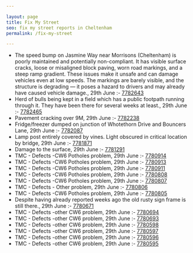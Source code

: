 ```yaml
---

layout: page
title: Fix My Street
seo: fix my street reports in Cheltenham
permalink: /fix-my-street

---
```


<!-- fix_marker starts -->

- The speed bump on Jasmine Way near Morrisons (Cheltenham) is poorly maintained and potentially non-compliant. It has visible surface cracks, loose or misaligned block paving, worn road markings, and a steep ramp gradient. These issues make it unsafe and can damage vehicles even at low speeds. The markings are barely visible, and the structure is degrading — it poses a hazard to drivers and may already have caused vehicle damage., 29th June :- [7782643](https://www.fixmystreet.com/report/7782643)
- Herd of bulls being kept in a field which has a public footpath running through it. They have been there for several weeks at least., 29th June :- [7782465](https://www.fixmystreet.com/report/7782465)
- Pavement cracking over 9M, 29th June :- [7782238](https://www.fixmystreet.com/report/7782238)
- Fridge/freezer dumped on junction of Whotethorn Drive and Bouncers Lane, 29th June :- [7782087](https://www.fixmystreet.com/report/7782087)
- Lamp post entirely covered by vines. Light obscured in critical location by bridge, 29th June :- [7781871](https://www.fixmystreet.com/report/7781871)
- Damage to the surface, 29th June :- [7781291](https://www.fixmystreet.com/report/7781291)
- TMC - Defects -CW6 Potholes  problem, 29th June :- [7780914](https://www.fixmystreet.com/report/7780914)
- TMC - Defects -CW6 Potholes  problem, 29th June :- [7780913](https://www.fixmystreet.com/report/7780913)
- TMC - Defects -CW6 Potholes  problem, 29th June :- [7780911](https://www.fixmystreet.com/report/7780911)
- TMC - Defects -CW6 Potholes  problem, 29th June :- [7780808](https://www.fixmystreet.com/report/7780808)
- TMC - Defects -CW6 Potholes  problem, 29th June :- [7780807](https://www.fixmystreet.com/report/7780807)
- TMC - Defects - Other problem, 29th June :- [7780806](https://www.fixmystreet.com/report/7780806)
- TMC - Defects -CW6 Potholes  problem, 29th June :- [7780805](https://www.fixmystreet.com/report/7780805)
- Despite having already reported weeks ago the old rusty sign frame is still there., 29th June :- [7780671](https://www.fixmystreet.com/report/7780671)
- TMC - Defects -other CW6 problem, 29th June :- [7780694](https://www.fixmystreet.com/report/7780694)
- TMC - Defects -other CW6 problem, 29th June :- [7780693](https://www.fixmystreet.com/report/7780693)
- TMC - Defects -other CW6 problem, 29th June :- [7780598](https://www.fixmystreet.com/report/7780598)
- TMC - Defects -other CW6 problem, 29th June :- [7780597](https://www.fixmystreet.com/report/7780597)
- TMC - Defects -other CW6 problem, 29th June :- [7780596](https://www.fixmystreet.com/report/7780596)
- TMC - Defects -other CW6 problem, 29th June :- [7780595](https://www.fixmystreet.com/report/7780595)

<!-- fix_marker ends -->